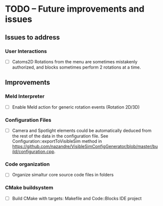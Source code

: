 # TODO – Future improvements and issues

## Issues to address

### User Interactions 
- [ ] Catoms2D Rotations from the menu are sometimes mistakenly authorized, and blocks sometimes perform 2 rotations at a time.

## Improvements

### Meld Interpreter
- [ ] Enable Meld action for generic rotation events (Rotation 2D/3D)

### Configuration Files
- [ ] Camera and Spotlight elements could be automatically deduced from the rest of the data in the configuration file. See Configuration::exportToVisibleSim method in https://github.com/nazandre/VisibleSimConfigGenerator/blob/master/build/configuration.cpp.

### Code organization
- [ ] Organize simaltur core source code files in folders

### CMake buildsystem
- [ ] Build CMake with targets: Makefile and Code::Blocks IDE project